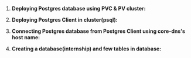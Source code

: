 1. **Deploying Postgres database using PVC & PV cluster:**



2. **Deploying Postgres Client in cluster(psql):**



3. **Connecting Postgres database from Postgres Client using core-dns's host name:**



4. **Creating a database(internship) and few tables in database:**
